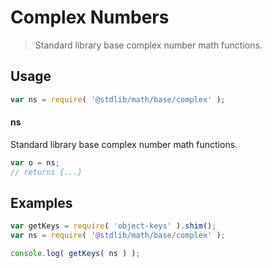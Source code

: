# Complex Numbers

> Standard library base complex number math functions.

<section class="usage">

## Usage

```javascript
var ns = require( '@stdlib/math/base/complex' );
```

#### ns

Standard library base complex number math functions.

```javascript
var o = ns;
// returns {...}
```

</section>

<!-- /.usage -->

<section class="examples">

## Examples

<!-- TODO: better examples -->

<!-- eslint no-undef: "error" -->

```javascript
var getKeys = require( 'object-keys' ).shim();
var ns = require( '@stdlib/math/base/complex' );

console.log( getKeys( ns ) );
```

</section>

<!-- /.examples -->

<section class="links">

</section>

<!-- /.links -->
